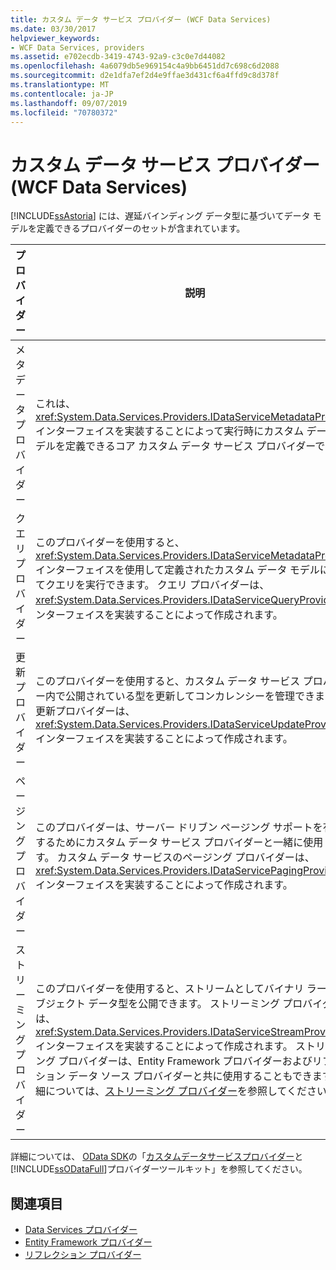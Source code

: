 ```yaml
---
title: カスタム データ サービス プロバイダー (WCF Data Services)
ms.date: 03/30/2017
helpviewer_keywords:
- WCF Data Services, providers
ms.assetid: e702ecdb-3419-4743-92a9-c3c0e7d44082
ms.openlocfilehash: 4a6079db5e969154c4a9bb6451dd7c698c6d2088
ms.sourcegitcommit: d2e1dfa7ef2d4e9ffae3d431cf6a4ffd9c8d378f
ms.translationtype: MT
ms.contentlocale: ja-JP
ms.lasthandoff: 09/07/2019
ms.locfileid: "70780372"
---
```

# <a name="custom-data-service-providers-wcf-data-services"></a>カスタム データ サービス プロバイダー (WCF Data Services)
[!INCLUDE[ssAstoria](../../../../includes/ssastoria-md.md)] には、遅延バインディング データ型に基づいてデータ モデルを定義できるプロバイダーのセットが含まれています。  
  
|プロバイダー|説明|  
|--------------|-----------------|  
|メタデータ プロバイダー|これは、<xref:System.Data.Services.Providers.IDataServiceMetadataProvider> インターフェイスを実装することによって実行時にカスタム データ モデルを定義できるコア カスタム データ サービス プロバイダーです。|  
|クエリ プロバイダー|このプロバイダーを使用すると、<xref:System.Data.Services.Providers.IDataServiceMetadataProvider> インターフェイスを使用して定義されたカスタム データ モデルに対してクエリを実行できます。 クエリ プロバイダーは、<xref:System.Data.Services.Providers.IDataServiceQueryProvider> インターフェイスを実装することによって作成されます。|  
|更新プロバイダー|このプロバイダーを使用すると、カスタム データ サービス プロバイダー内で公開されている型を更新してコンカレンシーを管理できます。 更新プロバイダーは、<xref:System.Data.Services.Providers.IDataServiceUpdateProvider> インターフェイスを実装することによって作成されます。|  
|ページング プロバイダー|このプロバイダーは、サーバー ドリブン ページング サポートを有効にするためにカスタム データ サービス プロバイダーと一緒に使用します。 カスタム データ サービスのページング プロバイダーは、<xref:System.Data.Services.Providers.IDataServicePagingProvider> インターフェイスを実装することによって作成されます。|  
|ストリーミング プロバイダー|このプロバイダーを使用すると、ストリームとしてバイナリ ラージ オブジェクト データ型を公開できます。 ストリーミング プロバイダーは、<xref:System.Data.Services.Providers.IDataServiceStreamProvider> インターフェイスを実装することによって作成されます。 ストリーミング プロバイダーは、Entity Framework プロバイダーおよびリフレクション データ ソース プロバイダーと共に使用することもできます。 詳細については、[ストリーミング プロバイダー](streaming-provider-wcf-data-services.md)を参照してください。|  
  
 詳細については、 [OData SDK](https://go.microsoft.com/fwlink/?LinkId=186069)の「[カスタムデータサービスプロバイダー](https://go.microsoft.com/fwlink/?LinkID=186850)と[!INCLUDE[ssODataFull](../../../../includes/ssodatafull-md.md)]プロバイダーツールキット」を参照してください。  
  
## <a name="see-also"></a>関連項目

- [Data Services プロバイダー](data-services-providers-wcf-data-services.md)
- [Entity Framework プロバイダー](entity-framework-provider-wcf-data-services.md)
- [リフレクション プロバイダー](reflection-provider-wcf-data-services.md)
